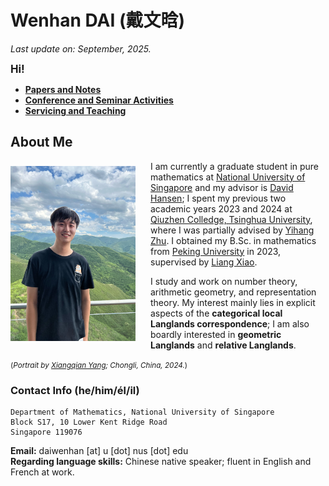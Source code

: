 # Wenhan DAI (戴文晗)

_Last update on: September, 2025._

<big> **Hi!** </big> 

- [**Papers and Notes**](./blurbs.md)
- [**Conference and Seminar Activities**](./activities.md)
- [**Servicing and Teaching**](./teaching.md)

## About Me

<img src="./headshot-new.jpeg" alt="headshot" style="float:left;margin:0.5rem 1.5rem 0.5rem 0rem;width:200px" /> 

I am currently a graduate student in pure mathematics at [National University of Singapore](https://www.math.nus.edu.sg) and my advisor is [David Hansen](http://www.davidrenshawhansen.net); I spent my previous two academic years 2023 and 2024 at [Qiuzhen Colledge, Tsinghua University](https://qzc.tsinghua.edu.cn/en/), where I was partially advised by [Yihang Zhu](https://yhzhumath.github.io). I obtained my B.Sc. in mathematics from [Peking University](https://www.pku.edu.cn) in 2023, supervised by [Liang Xiao](https://bicmr.pku.edu.cn/~lxiao/index.htm).

I study and work on number theory, arithmetic geometry, and representation theory. My interest mainly lies in explicit aspects of the **categorical local Langlands correspondence**; I am also boardly interested in **geometric Langlands** and **relative Langlands**. 

<small>(_Portrait by [Xiangqian Yang](https://yxqmath.github.io); Chongli, China, 2024._)</small>





### Contact Info (he/him/él/il)

```
Department of Mathematics, National University of Singapore
Block S17, 10 Lower Kent Ridge Road
Singapore 119076
```

**Email:** daiwenhan [at] u [dot] nus [dot] edu  <br/>
**Regarding language skills:** Chinese native speaker; fluent in English and French at work.


